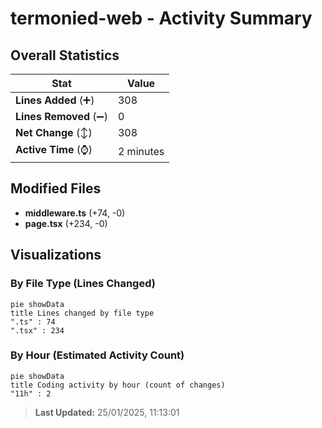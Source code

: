 # termonied-web - Activity Summary 

## Overall Statistics

| Stat                   | Value                                                             |
| ---------------------- | ----------------------------------------------------------------- |
| **Lines Added** (➕)   | 308                                          |
| **Lines Removed** (➖) | 0                                        |
| **Net Change** (↕)    | 308                |
| **Active Time** (⌚)   | 2 minutes |


## Modified Files
- **middleware.ts** (+74, -0)
- **page.tsx** (+234, -0)

## Visualizations

### By File Type (Lines Changed)

```mermaid
pie showData
title Lines changed by file type
".ts" : 74
".tsx" : 234
```

### By Hour (Estimated Activity Count)

```mermaid
pie showData
title Coding activity by hour (count of changes)
"11h" : 2
```


> **Last Updated:** 25/01/2025, 11:13:01